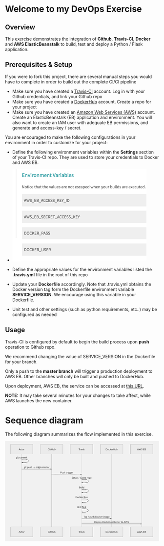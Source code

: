 # Welcome to my DevOps Exercise


## Overview

This exercise demonstrates the integration of **Github**, **Travis-CI**, **Docker** and **AWS ElasticBeanstalk** to build, test and deploy a Python / Flask application.

## Prerequisites & Setup
If you were to fork this project, there are several manual steps you would have to complete in order to build out the complete CI/CI pipeline

 - Make sure you have created a [Travis-CI](https://travis-ci.com/) account.  Log in with your Github credentials, and link your Github repo
 - Make sure you have created a [DockerHub](https://hub.docker.com/) account.  Create a repo for your project
 - Make sure you have created an [Amazon Web Services (AWS)](https://aws.amazon.com/) account.  Create an ElasticBeanstalk (EB) application and environment.  You will also want to create an IAM user with adequate EB permissions, and generate and access-key / secret.

You are encouraged to make the following configurations in your environment in order to customize for your project:

 - Define the following environment variables within the **Settings** section of your Travis-CI repo.  They are used to store your credentials to Docker and AWS EB.

 - ![Travis-CI Environment Variables](https://github.com/dnissimi/devops-exercise/blob/master/images/Screen%20Shot%202018-10-15%20at%203.45.43.png?raw=true)
 - Define the appropriate values for the environment variables listed the **.travis.yml** file in the root of this repo
 - Update your **Dockerfile** accordingly.  Note that .travis.yml obtains the Docker version tag form the Dockerfile environment variable **SERVICE_VERSION**.  We encourage using this variable in your Dockerfile.
 - Unit test and other settings (such as python requirements, etc..) may be configured as needed
 
## Usage

Travis-CI is configured by default to begin the build process upon **push** operation to Github repo.

We recommend changing the value of SERVICE_VERSION in the Dockerfile for your branch. 

Only a push to the **master branch** will trigger a production deployment to AWS EB.  Other branches will only be built and pushed to DockerHub.

Upon deployment, AWS EB, the service can be accessed at [this URL](http://devopsexercise-env.94vr5xphmw.eu-west-1.elasticbeanstalk.com/api/v1.0/about). 

**NOTE:**  It may take several minutes for your changes to take affect, while AWS launches the new container.


# Sequence diagram

The following  diagram summarizes the flow implemented in this exercise.

![Sequence Diagram](https://github.com/dnissimi/devops-exercise/blob/master/images/Screen%20Shot%202018-10-15%20at%204.22.51.png?raw=true)
